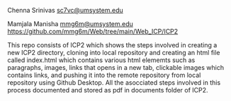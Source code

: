 
Chenna Srinivas sc7vc@umsystem.edu

Mamjala Manisha mmg6m@umsystem.edu 
https://github.com/mmg6m/Web/tree/main/Web_ICP/ICP2

This repo consists of ICP2 which shows the steps involved in creating a new ICP2 directory, cloning into local repository and creating an html file called index.html which contains various html elememts such as paragraphs, images, links that opens in a new tab, clickable images which contains links, and pushing it into the remote repository from local repository using Github Desktop. All the asocciated steps involved in this process documented and stored as pdf in documents folder of ICP2.
